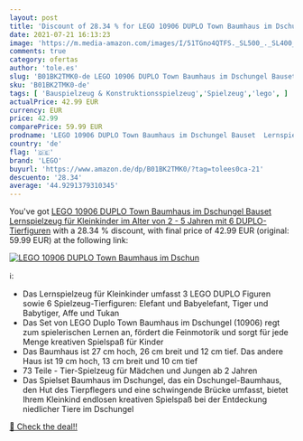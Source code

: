 ```yaml
---
layout: post
title: 'Discount of 28.34 % for LEGO 10906 DUPLO Town Baumhaus im Dschun'
date: 2021-07-21 16:13:23
image: 'https://m.media-amazon.com/images/I/51TGno4QTFS._SL500_._SL400_.jpg'
comments: true
category: ofertas
author: 'tole.es'
slug: 'B01BK2TMK0-de LEGO 10906 DUPLO Town Baumhaus im Dschungel Bauset...'
sku: 'B01BK2TMK0-de'
tags: [ 'Bauspielzeug & Konstruktionsspielzeug','Spielzeug','lego', ]
actualPrice: 42.99 EUR
currency: EUR
price: 42.99
comparePrice: 59.99 EUR
prodname: 'LEGO 10906 DUPLO Town Baumhaus im Dschungel Bauset  Lernspielzeug für Kleinkinder im Alter von 2 - 5 Jahren  mit 6 DUPLO-Tierfiguren'
country: 'de'
flag: '🇩🇪'
brand: 'LEGO'
buyurl: 'https://www.amazon.de/dp/B01BK2TMK0/?tag=tolees0ca-21'
descuento: '28.34'
average: '44.9291379310345'
---
```


You've got [LEGO 10906 DUPLO Town Baumhaus im Dschungel Bauset  Lernspielzeug für Kleinkinder im Alter von 2 - 5 Jahren  mit 6 DUPLO-Tierfiguren](https://www.amazon.de/dp/B01BK2TMK0/?tag=tolees0ca-21) with a  28.34 % discount, with final price of 42.99 EUR (original: 59.99 EUR) at the following link:

[![LEGO 10906 DUPLO Town Baumhaus im Dschun](https://m.media-amazon.com/images/I/51TGno4QTFS._SL500_._SL400_.jpg)](https://www.amazon.de/dp/B01BK2TMK0/?tag=tolees0ca-21)

ℹ️:

- Das Lernspielzeug für Kleinkinder umfasst 3 LEGO DUPLO Figuren sowie 6 Spielzeug-Tierfiguren: Elefant und Babyelefant, Tiger und Babytiger, Affe und Tukan
- Das Set von LEGO Duplo Town Baumhaus im Dschungel (10906) regt zum spielerischen Lernen an, fördert die Feinmotorik und sorgt für jede Menge kreativen Spielspaß für Kinder
- Das Baumhaus ist 27 cm hoch, 26 cm breit und 12 cm tief. Das andere Haus ist 19 cm hoch, 13 cm breit und 10 cm tief
- 73 Teile - Tier-Spielzeug für Mädchen und Jungen ab 2 Jahren
- Das Spielset Baumhaus im Dschungel, das ein Dschungel-Baumhaus, den Hut des Tierpflegers und eine schwingende Brücke umfasst, bietet Ihrem Kleinkind endlosen kreativen Spielspaß bei der Entdeckung niedlicher Tiere im Dschungel

[🛒 Check the deal!!](https://www.amazon.de/dp/B01BK2TMK0/?tag=tolees0ca-21)
